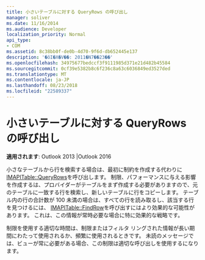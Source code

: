 ```yaml
---
title: 小さいテーブルに対する QueryRows の呼び出し
manager: soliver
ms.date: 11/16/2014
ms.audience: Developer
localization_priority: Normal
api_type:
- COM
ms.assetid: 8c38bb0f-de0b-4d70-9f6d-db652445e137
description: '�ŏI�X�V��: 2011�N7��23��'
ms.openlocfilehash: 34975677bedccf3f9111985d371e21d482b45584
ms.sourcegitcommit: 0cf39e5382b8c6f236c8a63c6036849ed3527ded
ms.translationtype: MT
ms.contentlocale: ja-JP
ms.lasthandoff: 08/23/2018
ms.locfileid: "22589337"
---
```

# <a name="calling-queryrows-for-small-tables"></a>小さいテーブルに対する QueryRows の呼び出し

  
  
**適用されます**: Outlook 2013 |Outlook 2016 
  
小さなテーブルから行を検索する場合は、最初に制約を作成する代わりに[IMAPITable::QueryRows](imapitable-queryrows.md)を呼び出します。 制限、パフォーマンスに与える影響を作成するは、プロバイダーがテーブルをまず作成する必要がありますので、元のテーブルに一致する行を検索し、新しいテーブルに行をコピーします。 テーブル内の行の合計数が 100 未満の場合は、すべての行を読み取るし、該当する行を見つけるには、 [IMAPITable::FindRow](imapitable-findrow.md)を呼び出すにはより効果的な可能性があります。 これは、この情報が常時必要な場合に特に効果的な戦略です。 
  
制限を使用する適切な時間は、制限またはフィルタ リングされた情報が長い期間にわたって使用されるか、頻繁に使用されるときです。 未読のメッセージでは、ビューが常に必要がある場合、この制限は適切な呼び出しを使用するになります。
  

